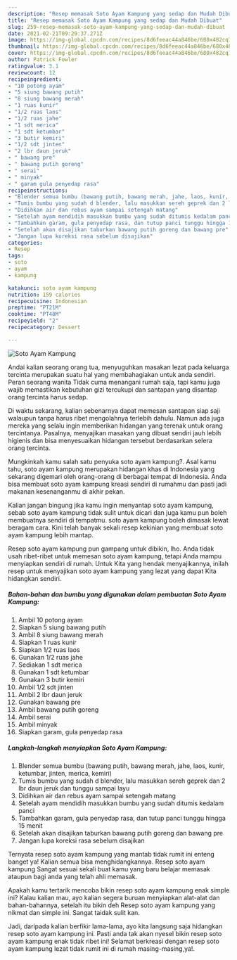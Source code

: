 ```yaml
---
description: "Resep memasak Soto Ayam Kampung yang sedap dan Mudah Dibuat"
title: "Resep memasak Soto Ayam Kampung yang sedap dan Mudah Dibuat"
slug: 259-resep-memasak-soto-ayam-kampung-yang-sedap-dan-mudah-dibuat
date: 2021-02-21T09:29:37.271Z
image: https://img-global.cpcdn.com/recipes/8d6feeac44a846be/680x482cq70/soto-ayam-kampung-foto-resep-utama.jpg
thumbnail: https://img-global.cpcdn.com/recipes/8d6feeac44a846be/680x482cq70/soto-ayam-kampung-foto-resep-utama.jpg
cover: https://img-global.cpcdn.com/recipes/8d6feeac44a846be/680x482cq70/soto-ayam-kampung-foto-resep-utama.jpg
author: Patrick Fowler
ratingvalue: 3.1
reviewcount: 12
recipeingredient:
- "10 potong ayam"
- "5 siung bawang putih"
- "8 siung bawang merah"
- "1 ruas kunir"
- "1/2 ruas laos"
- "1/2 ruas jahe"
- "1 sdt merica"
- "1 sdt ketumbar"
- "3 butir kemiri"
- "1/2 sdt jinten"
- "2 lbr daun jeruk"
- " bawang pre"
- " bawang putih goreng"
- " serai"
- " minyak"
- " garam gula penyedap rasa"
recipeinstructions:
- "Blender semua bumbu (bawang putih, bawang merah, jahe, laos, kunir, ketumbar, jinten, merica, kemiri)"
- "Tumis bumbu yang sudah d blender, lalu masukkan sereh geprek dan 2 lbr daun jeruk dan tunggu sampai layu"
- "Didihkan air dan rebus ayam sampai setengah matang"
- "Setelah ayam mendidih masukkan bumbu yang sudah ditumis kedalam panci"
- "Tambahkan garam, gula penyedap rasa, dan tutup panci tunggu hingga 15 menit"
- "Setelah akan disajikan taburkan bawang putih goreng dan bawang pre"
- "Jangan lupa koreksi rasa sebelum disajikan"
categories:
- Resep
tags:
- soto
- ayam
- kampung

katakunci: soto ayam kampung 
nutrition: 159 calories
recipecuisine: Indonesian
preptime: "PT21M"
cooktime: "PT48M"
recipeyield: "2"
recipecategory: Dessert

---
```



![Soto Ayam Kampung](https://img-global.cpcdn.com/recipes/8d6feeac44a846be/680x482cq70/soto-ayam-kampung-foto-resep-utama.jpg)

Andai kalian seorang orang tua, menyuguhkan masakan lezat pada keluarga tercinta merupakan suatu hal yang membahagiakan untuk anda sendiri. Peran seorang  wanita Tidak cuma menangani rumah saja, tapi kamu juga wajib memastikan kebutuhan gizi tercukupi dan santapan yang disantap orang tercinta harus sedap.

Di waktu  sekarang, kalian sebenarnya dapat memesan santapan siap saji walaupun tanpa harus ribet mengolahnya terlebih dahulu. Namun ada juga mereka yang selalu ingin memberikan hidangan yang terenak untuk orang tercintanya. Pasalnya, menyajikan masakan yang dibuat sendiri jauh lebih higienis dan bisa menyesuaikan hidangan tersebut berdasarkan selera orang tercinta. 



Mungkinkah kamu salah satu penyuka soto ayam kampung?. Asal kamu tahu, soto ayam kampung merupakan hidangan khas di Indonesia yang sekarang digemari oleh orang-orang di berbagai tempat di Indonesia. Anda bisa membuat soto ayam kampung kreasi sendiri di rumahmu dan pasti jadi makanan kesenanganmu di akhir pekan.

Kalian jangan bingung jika kamu ingin menyantap soto ayam kampung, sebab soto ayam kampung tidak sulit untuk dicari dan juga kamu pun boleh membuatnya sendiri di tempatmu. soto ayam kampung boleh dimasak lewat beragam cara. Kini telah banyak sekali resep kekinian yang membuat soto ayam kampung lebih mantap.

Resep soto ayam kampung pun gampang untuk dibikin, lho. Anda tidak usah ribet-ribet untuk memesan soto ayam kampung, tetapi Anda mampu menyiapkan sendiri di rumah. Untuk Kita yang hendak menyajikannya, inilah resep untuk menyajikan soto ayam kampung yang lezat yang dapat Kita hidangkan sendiri.

<!--inarticleads1-->

##### Bahan-bahan dan bumbu yang digunakan dalam pembuatan Soto Ayam Kampung:

1. Ambil 10 potong ayam
1. Siapkan 5 siung bawang putih
1. Ambil 8 siung bawang merah
1. Siapkan 1 ruas kunir
1. Siapkan 1/2 ruas laos
1. Gunakan 1/2 ruas jahe
1. Sediakan 1 sdt merica
1. Gunakan 1 sdt ketumbar
1. Gunakan 3 butir kemiri
1. Ambil 1/2 sdt jinten
1. Ambil 2 lbr daun jeruk
1. Gunakan  bawang pre
1. Ambil  bawang putih goreng
1. Ambil  serai
1. Ambil  minyak
1. Siapkan  garam, gula penyedap rasa




<!--inarticleads2-->

##### Langkah-langkah menyiapkan Soto Ayam Kampung:

1. Blender semua bumbu (bawang putih, bawang merah, jahe, laos, kunir, ketumbar, jinten, merica, kemiri)
1. Tumis bumbu yang sudah d blender, lalu masukkan sereh geprek dan 2 lbr daun jeruk dan tunggu sampai layu
1. Didihkan air dan rebus ayam sampai setengah matang
1. Setelah ayam mendidih masukkan bumbu yang sudah ditumis kedalam panci
1. Tambahkan garam, gula penyedap rasa, dan tutup panci tunggu hingga 15 menit
1. Setelah akan disajikan taburkan bawang putih goreng dan bawang pre
1. Jangan lupa koreksi rasa sebelum disajikan




Ternyata resep soto ayam kampung yang mantab tidak rumit ini enteng banget ya! Kalian semua bisa menghidangkannya. Resep soto ayam kampung Sangat sesuai sekali buat kamu yang baru belajar memasak ataupun bagi anda yang telah ahli memasak.

Apakah kamu tertarik mencoba bikin resep soto ayam kampung enak simple ini? Kalau kalian mau, ayo kalian segera buruan menyiapkan alat-alat dan bahan-bahannya, setelah itu bikin deh Resep soto ayam kampung yang nikmat dan simple ini. Sangat taidak sulit kan. 

Jadi, daripada kalian berfikir lama-lama, ayo kita langsung saja hidangkan resep soto ayam kampung ini. Pasti anda tak akan nyesel bikin resep soto ayam kampung enak tidak ribet ini! Selamat berkreasi dengan resep soto ayam kampung lezat tidak rumit ini di rumah masing-masing,ya!.

